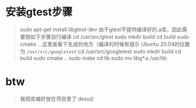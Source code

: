 # 安装gtest步骤
> sudo apt-get install libgtest-dev
> 由于gtest不提供编译好的.a库，因此需要按如下步骤自行编译
> cd /usr/src/gtest
> sudo mkdir build
> cd build
> sudo cmake ..
> 这里查看下生成的地方（编译的时候有提示 Ubuntu 20.04的位置为 `/usr/src/googletest`
> cd /usr/src/googletest
> sudo mkdir build
> cd build
> sudo cmake ..
> sudo make
> cd lib
> sudo mv libg*.a /usr/lib

# btw
> 我把库编好放在项目里了 desu()